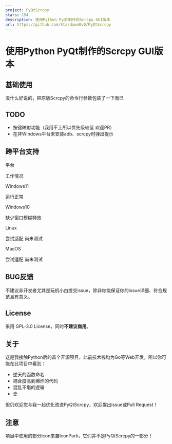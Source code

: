 ```yaml
---
project: PyQtScrcpy
stars: 154
description: 使用Python PyQt制作的Scrcpy GUI版本
url: https://github.com/Stardawn0v0/PyQtScrcpy
---
```


使用Python PyQt制作的Scrcpy GUI版本
============================

基础使用
----

没什么好说的，把原版Scrcpy的命令行参数包装了一下而已

TODO
----

-   按键映射功能（我用不上所以优先级较低 欢迎PR）
-   在非Windows平台未安装adb、scrcpy时弹出提示

跨平台支持
-----

平台

工作情况

Windows11

运行正常

Windows10

缺少窗口模糊特效

Linux

尝试适配 尚未测试

MacOS

尝试适配 尚未测试

BUG反馈
-----

不建议非开发者尤其是玩机小白提交issue，除非你能保证你的issue详细、符合规范且有意义。

License
-------

采用 GPL-3.0 License，同时**不建议商用**。

关于
--

这是我接触Python后的首个开源项目，此前技术栈均为Go等Web开发，所以你可能在此项目中看到：

-   逆天的函数命名
-   耦合度高到爆炸的代码
-   混乱不堪的逻辑
-   史

但仍欢迎您与我一起优化改进PyQtScrcpy，欢迎提出issue或Pull Request！

注意
--

项目中使用的部分Icon来自IconPark，它们并不是PyQtScrcpy的一部分！
